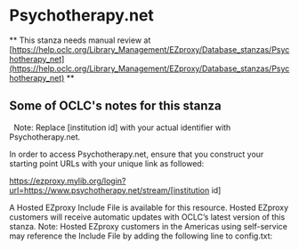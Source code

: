 # Psychotherapy.net
** This stanza needs manual review at [https://help.oclc.org/Library_Management/EZproxy/Database_stanzas/Psychotherapy_net](https://help.oclc.org/Library_Management/EZproxy/Database_stanzas/Psychotherapy_net) **

## Some of OCLC's notes for this stanza

&nbsp; Note: Replace [institution id] with your actual identifier with Psychotherapy.net.

In order to access Psychotherapy.net, ensure that you construct your starting point URLs with your unique link as followed:

https://ezproxy.mylib.org/login?url=https://www.psychotherapy.net/stream/[institution id]

A Hosted EZproxy Include File is available for this resource. Hosted EZproxy customers will receive automatic updates with OCLC&rsquo;s latest version of this stanza. Note: Hosted EZproxy customers in the Americas using self-service may reference the Include File by adding the following line to config.txt:

&nbsp;
